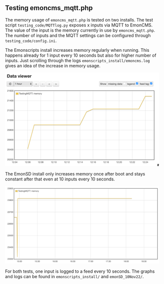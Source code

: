 ## Testing emoncms_mqtt.php

The memory usage of ```emoncms_mqtt.php``` is tested on two installs. 
The test script ```testing_code/MQTTlog.py``` exposes x inputs via MQTT to EmonCMS. The value of the input is the memory currently in use by ```emoncms_mqtt.php```. The number of inputs and the MQTT settings can be configured through ```testing_code/config.ini```.

The Emonscripts install increases memory regularly when running. This happens already for 1 input every 10 seconds but also for higher number of inputs. Just scrolling through the logs ```emonscripts_install/emoncms.log``` gives an idea of the increase in memory usage.

![one input](emonscripts_install/1_input_into_MQTT.png)

The EmonSD install only increases memory once after boot and stays constant after that even at 10 inputs every 10 seconds.

![one input](emonSD_10Nov22/10_inputs_into_MQTT.png)

For both tests, one input is logged to a feed every 10 seconds. The graphs and logs can be found in ```emonscripts_install/``` and ```emonSD_10Nov22/```.


